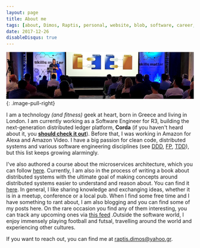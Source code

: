 ```yaml
---
layout: page
title: About me
tags: [about, Dimos, Raptis, personal, website, blob, software, career, professional]
date: 2017-12-26
disableDisqus: true
---
```


![About me Image](/assets/img/meetup.jpg)
{: .image-pull-right}

I am a technology *(and fitness)* geek at heart, born in Greece and living in London. I am currently working as a Software Engineer for R3, building the next-generation distributed ledger platform, **Corda** (if you haven't heard about it, you [**should check it out**](https://www.corda.net/)). Before that, I was working in Amazon for Alexa and Amazon Video. I have a big passion for clean code, distributed systems and various software engineering disciplines (see [DDD](https://en.wikipedia.org/wiki/Domain-driven_design), [FP](https://en.wikipedia.org/wiki/Functional_programming), [TDD](https://en.wikipedia.org/wiki/Test-driven_development)), but this list keeps growing alarmingly. 

I've also authored a course about the microservices architecture, which you can follow [here](https://www.packtpub.com/application-development/microservices-architecture-video). Currently, I am also in the process of writing a book about distributed systems with the ultimate goal of making concepts around distributed systems easier to understand and reason about. You can find it [here](https://leanpub.com/distributed-systems-for-practitioners). In general, I like sharing knowledge and exchanging ideas, whether it is in a meetup, conference or a local pub. When I find some free time and I have something to rant about, I am also blogging and you can find some of my posts here. On the rare occasion you find any of them interesting, you can track any upcoming ones via [this feed](/feed.xml) .Outside the software world, I enjoy immensely playing football and futsal, travelling around the world and experiencing other cultures.

If you want to reach out, you can find me at [raptis.dimos@yahoo.gr](mailto:raptis.dimos@yahoo.gr).